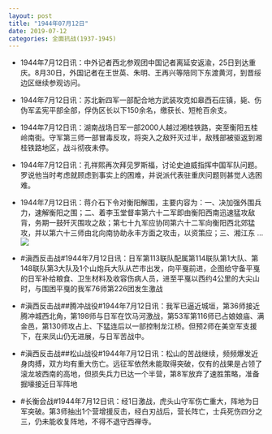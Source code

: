 ```yaml
---
layout: post
title: "1944年07月12日"
date: 2019-07-12
categories: 全面抗战(1937-1945)
---
```


<meta name="referrer" content="no-referrer" />

- 1944年7月12日讯：中外记者西北参观团中国记者离延安返渝，25日到达重庆。8月30日，外国记者在王世英、朱明、王再兴等陪同下东渡黄河，到晋绥边区继续参观访问。 

- 1944年7月12日讯：苏北新四军一部配合地方武装攻克如皋西石庄镇，毙、伤伪军孟宪平部全部，俘伪区长以下150余名，缴获长、短枪百余支。 

- 1944年7月12日讯：湖南战场日军一部2000人越过湘桂铁路，突至衡阳五桂岭南街。守军第三师一部冒毒反攻，将突入之敌歼灭过半，敌残部被驱返到湘桂铁路地区，战斗彻夜未停。 

- 1944年7月12日讯：孔祥熙再次拜见罗斯福，讨论史迪威指挥中国军队问题。罗说他当时考虑就顾虑到事实上的困难，并说派代表驻重庆问题则甚觉人选困难。 

- 1944年7月12日讯：蒋介石下令对衡阳解围，主要内容为：一、决加强外围兵力，速解衡阳之围；二、着李玉堂督率第六十二军即由衡阳西南迅速猛攻敌背，务期一鼓歼灭围攻之敌；第七十九军应协同第六十二军向衡阳西北郊猛攻，并以第六十三师由北向南协助永丰方面之攻击，以资策应；三、湘江东 ... <br/><img src="https://wx1.sinaimg.cn/large/aca367d8ly1g4wyy4b0orj20c80900sr.jpg" />

- #滇西反击战#1944年7月12日讯：日军第113联队配属第114联队第1大队、第148联队第3大队及1个山炮兵大队从芒市出发，向平戛前进，企图给守备平戛的日军补给粮食、卫生材料及收容伤病人员，进至平戛以西约4公里的大尖山时，与围困平戛的我军76师第226团发生激战 

- #滇西反击战##腾冲战役#1944年7月12日讯：我军已逼近城垣，第36师接近腾冲城西北角，第198师与日军在饮马河激战，第53军第116师已占娘娘庙、满金邑，第130师攻占上、下猛连后以一部控制龙江桥。但预2师在美空军支援下，在来凤山仍无进展，与日军苦战中。 

- #滇西反击战##松山战役#1944年7月12日讯：松山的苦战继续，频频爆发近身肉搏，双方均有重大伤亡。远征军依然未能取得突破，仅有的战果是占领了滚龙坡西南的高地，但损失兵力已达一个半营，第8军放弃了速胜策略，准备掘壕接近日军阵地 

- #长衡会战#1944年7月12日讯：经1日激战，虎头山守军伤亡重大，阵地为日军突破。第3师抽出1个营增援反击，经白刃战后，营长阵亡，士兵死伤四分之三，仍未能收复阵地，不得不退守西禅寺。 


